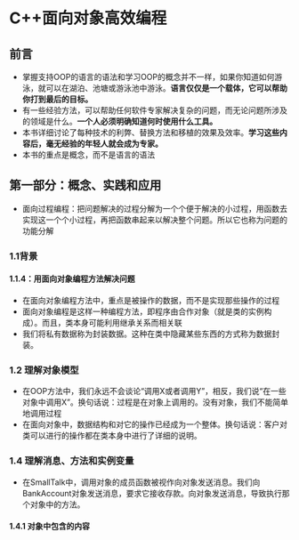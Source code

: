 # C++面向对象高效编程
## 前言
- 掌握支持OOP的语言的语法和学习OOP的概念并不一样，如果你知道如何游泳，就可以在湖泊、池塘或游泳池中游泳。**语言仅仅是一个载体，它可以帮助你打到最后的目标。**
- 有一些经验方法，可以帮助任何软件专家解决复杂的问题，而无论问题所涉及的领域是什么。**一个人必须明确知道何时使用什么工具。**
- 本书详细讨论了每种技术的利弊、替换方法和移植的效果及效率。**学习这些内容后，毫无经验的年轻人就会成为专家。**
- 本书的重点是概念，而不是语言的语法
## 第一部分：概念、实践和应用
- 面向过程编程：把问题解决的过程分解为一个个便于解决的小过程，用函数去实现这一个个小过程，再把函数串起来以解决整个问题。所以它也称为问题的功能分解
### 1.1背景
#### 1.1.4：用面向对象编程方法解决问题
- 在面向对象编程方法中，重点是被操作的数据，而不是实现那些操作的过程
- 面向对象编程是这样一种编程方法，即程序由合作对象（就是类的实例构成）。而且，类本身可能利用继承关系而相关联
- 我们将私有数据称为封装数据。这种在类中隐藏某些东西的方式称为数据封装。
### 1.2 理解对象模型
- 在OOP方法中，我们永远不会谈论“调用X或者调用Y”，相反，我们说“在一些对象中调用X”。换句话说：过程是在对象上调用的。没有对象，我们不能简单地调用过程
- 在面向对象中，数据结构和对它的操作已经成为一个整体。换句话说：客户对类可以进行的操作都在类本身中进行了详细的说明。
### 1.4 理解消息、方法和实例变量
- 在SmallTalk中，调用对象的成员函数被视作向对象发送消息。我们向BankAccount对象发送消息，要求它接收存款。向对象发送消息，导致执行那个对象中的方法。
#### 1.4.1 对象中包含的内容


 
 
